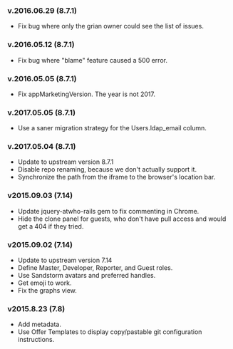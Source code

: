 ### v.2016.06.29 (8.7.1)
- Fix bug where only the grian owner could see the list of issues.

### v.2016.05.12 (8.7.1)
- Fix bug where "blame" feature caused a 500 error.

### v.2016.05.05 (8.7.1)
- Fix appMarketingVersion. The year is not 2017.

### v.2017.05.05 (8.7.1)
- Use a saner migration strategy for the Users.ldap_email column.

### v.2017.05.04 (8.7.1)
- Update to upstream version 8.7.1
- Disable repo renaming, because we don't actually support it.
- Synchronize the path from the iframe to the browser's location bar.

### v2015.09.03 (7.14)
- Update jquery-atwho-rails gem to fix commenting in Chrome.
- Hide the clone panel for guests, who don't have pull access and would get a 404 if they tried.

### v2015.09.02 (7.14)
- Update to upstream version 7.14
- Define Master, Developer, Reporter, and Guest roles.
- Use Sandstorm avatars and preferred handles.
- Get emoji to work.
- Fix the graphs view.

### v2015.8.23 (7.8)
- Add metadata.
- Use Offer Templates to display copy/pastable git configuration instructions.
